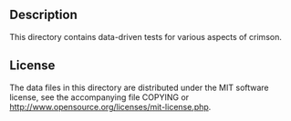 Description
------------

This directory contains data-driven tests for various aspects of crimson.

License
--------

The data files in this directory are distributed under the MIT software
license, see the accompanying file COPYING or
http://www.opensource.org/licenses/mit-license.php.

